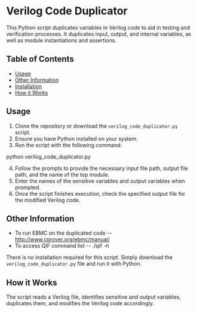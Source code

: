 # Verilog Code Duplicator

This Python script duplicates variables in Verilog code to aid in testing and verification processes. It duplicates input, output, and internal variables, as well as module instantiations and assertions.

## Table of Contents

- [Usage](#usage)
- [Other Information](#Other-Information)
- [Installation](#installation)
- [How it Works](#how-it-works)


## Usage

1. Clone the repository or download the `verilog_code_duplicator.py` script.
2. Ensure you have Python installed on your system.
3. Run the script with the following command:

python verilog_code_duplicator.py


4. Follow the prompts to provide the necessary input file path, output file path, and the name of the top module.
5. Enter the names of the sensitive variables and output variables when prompted.
6. Once the script finishes execution, check the specified output file for the modified Verilog code.

## Other Information

- To run EBMC on the duplicated code -- http://www.cprover.org/ebmc/manual/
- To access QIF command list -- ./qif -h

There is no installation required for this script. Simply download the `verilog_code_duplicator.py` file and run it with Python.

## How it Works

The script reads a Verilog file, identifies sensitive and output variables, duplicates them, and modifies the Verilog code accordingly.
